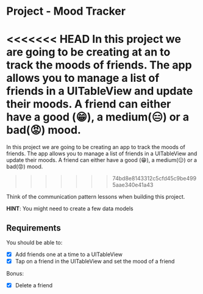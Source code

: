 # Project - Mood Tracker

<<<<<<< HEAD
In this project we are going to be creating at an to track the moods of friends. The app allows you to manage a list of friends in a UITableView and update their moods. A friend can either have a good (😁), a medium(😑) or a bad(😡) mood.
=======
In this project we are going to be creating an app to track the moods of friends. The app allows you to manage a list of friends in a UITableView and update their moods. A friend can either have a good (😁), a medium(😑) or a bad(😡) mood.
>>>>>>> 74bd8e8143312c5cfd45c9be4995aae340e41a43

Think of the communication pattern lessons when building this project.

**HINT**: You might need to create a few data models

## Requirements

You should be able to:

- [x] Add friends one at a time to a UITableView
- [x] Tap on a friend in the UITableView and set the mood of a friend

Bonus:

- [x] Delete a friend


